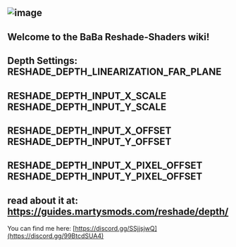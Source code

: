![image](https://github.com/user-attachments/assets/848759c5-84e1-4523-a325-124a93975e9c)
-
**Welcome to the BaBa Reshade-Shaders wiki!**
-
Depth Settings:
RESHADE_DEPTH_LINEARIZATION_FAR_PLANE
-
RESHADE_DEPTH_INPUT_X_SCALE
RESHADE_DEPTH_INPUT_Y_SCALE
-
RESHADE_DEPTH_INPUT_X_OFFSET
RESHADE_DEPTH_INPUT_Y_OFFSET
-
RESHADE_DEPTH_INPUT_X_PIXEL_OFFSET
RESHADE_DEPTH_INPUT_Y_PIXEL_OFFSET
-
read about it at: https://guides.martysmods.com/reshade/depth/
-
You can find me here: [https://discord.gg/SSjjsjwQ](https://discord.gg/99BtcdSUA4)

